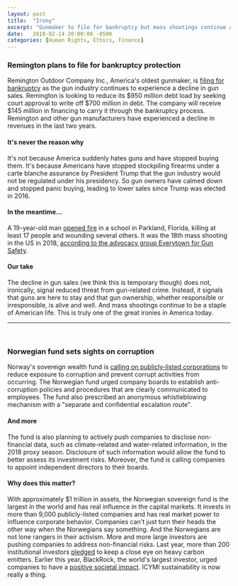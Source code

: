 ```yaml
---
layout: post
title:  "Irony"
excerpt: "Gunmaker to file for bankruptcy but mass shootings continue anyway. Norwegian fund urges firms to fight corruption."
date:   2018-02-14 20:00:00 -0500
categories: [Human Rights, Ethics, Finance]
---
```


### Remington plans to file for bankruptcy protection

Remington Outdoor Company Inc., America's oldest gunmaker, is <a href="https://www.reuters.com/article/us-remingtonoutdoor-bankruptcy/u-s-gunmaker-remington-reaches-deal-with-creditors-to-file-for-bankruptcy-idUSKBN1FW23Q" target="_blank">filing for bankruptcy</a> as the gun industry continues to experience a decline in gun sales. Remington is looking to reduce its $950 million debt load by seeking court approval to write off $700 million in debt. The company will receive $145 million in financing to carry it through the bankruptcy process. Remington and other gun manufacturers have experienced a decline in revenues in the last two years.

#### It's never the reason why

It's not because America suddenly hates guns and have stopped buying them. It's because Americans have stopped stockpiling firearms under a carte blanche assurance by President Trump that the gun industry would not be regulated under his presidency. So gun owners have calmed down and stopped panic buying, leading to lower sales since Trump was elected in 2016.

#### In the meantime...

A 19-year-old man <a href="https://www.nbcnews.com/news/us-news/police-respond-shooting-parkland-florida-high-school-n848101" target="_blank">opened fire</a> in a school in Parkland, Florida, killing at least 17 people and wounding several others. It was the 18th mass shooting in the US in 2018, <a href="https://everytownresearch.org/school-shootings/5852/" target="_blank">according to the advocacy group Everytown for Gun Safety</a>.  

#### Our take

The decline in gun sales (we think this is temporary though) does not, ironically, signal reduced threat from gun-related crime. Instead, it signals that guns are here to stay and that gun ownership, whether responsible or irresponsible, is alive and well. And mass shootings continue to be a staple of American life. This is truly one of the great ironies in America today.  

* * *
<br />

### Norwegian fund sets sights on corruption

Norway's sovereign wealth fund is <a href="https://www.reuters.com/article/norway-swf/norway-wealth-fund-to-firms-fight-corruption-idUSO9N1OT003" target="_blank">calling on publicly-listed corporations</a> to reduce exposure to corruption and prevent corrupt activities from occurring. The Norwegian fund urged company boards to establish anti-corruption policies and procedures that are clearly communicated to employees. The fund also prescribed an anonymous whistleblowing mechanism with a "separate and confidential escalation route".

#### And more

The fund is also planning to actively push companies to disclose non-financial data, such as climate-related and water-related information, in the 2018 proxy season. Disclosure of such information would allow the fund to better assess its investment risks. Moreover, the fund is calling companies to appoint independent directors to their boards.

#### Why does this matter?

With approximately $1 trillion in assets, the Norwegian sovereign fund is the largest in the world and has real influence in the capital markets. It invests in more than 9,000 publicly-listed companies and has real market power to influence corporate behavior. Companies can't just turn their heads the other way when the Norwegians say something. And the Norwegians are not lone rangers in their activism. More and more large investors are pushing companies to address non-financial risks. Last year, more than 200 institutional investors <a href="https://www.sustainabilitymatters.info/ethics/environment/human%20rights/2017/12/13/net-neutrality.html" target="_blank">pledged</a> to keep a close eye on heavy carbon emitters. Earlier this year, BlackRock, the world's largest investor, urged companies to have a <a href="https://www.sustainabilitymatters.info/finance/csr/environment/2018/01/16/Blackrock-China.html" target="_blank">positive societal impact</a>. ICYMI sustainability is now really a thing.
